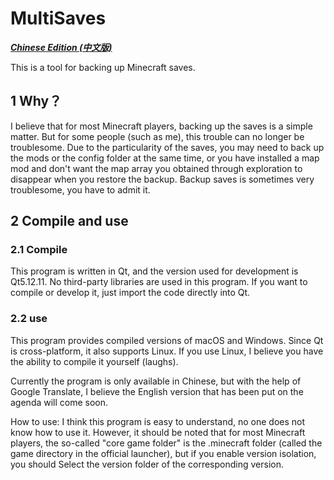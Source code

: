 # MultiSaves

***[Chinese Edition (中文版)](./README.zh.md)***

This is a tool for backing up Minecraft saves.

## 1 Why？

I believe that for most Minecraft players, backing up the saves is a simple matter. But for some people (such as me), this trouble can no longer be troublesome. Due to the particularity of the saves, you may need to back up the mods or the config folder at the same time, or you have installed a map mod and don't want the map array you obtained through exploration to disappear when you restore the backup. Backup saves is sometimes very troublesome, you have to admit it.

## 2 Compile and use

### 2.1 Compile

This program is written in Qt, and the version used for development is Qt5.12.11. No third-party libraries are used in this program.
If you want to compile or develop it, just import the code directly into Qt.

### 2.2 use

This program provides compiled versions of macOS and Windows. Since Qt is cross-platform, it also supports Linux. If you use Linux, I believe you have the ability to compile it yourself (laughs).

Currently the program is only available in Chinese, but with the help of Google Translate, I believe the English version that has been put on the agenda will come soon.

How to use: I think this program is easy to understand, no one does not know how to use it. However, it should be noted that for most Minecraft players, the so-called "core game folder" is the .minecraft folder (called the game directory in the official launcher), but if you enable version isolation, you should Select the version folder of the corresponding version.

